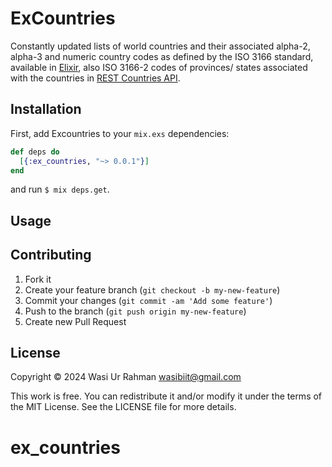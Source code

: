 ExCountries
===========

Constantly updated lists of world countries and their associated alpha-2, alpha-3 and numeric country codes as defined by the ISO 3166 standard, available in [Elixir](http://elixir-lang.org), also ISO 3166-2 codes of provinces/ states associated with the countries in [REST Countries API](http://restcountries.eu/).

## Installation

First, add Excountries to your `mix.exs` dependencies:

```elixir
def deps do
  [{:ex_countries, "~> 0.0.1"}]
end
```

and run `$ mix deps.get`. 

## Usage


## Contributing

1. Fork it
2. Create your feature branch (`git checkout -b my-new-feature`)
3. Commit your changes (`git commit -am 'Add some feature'`)
4. Push to the branch (`git push origin my-new-feature`)
5. Create new Pull Request

## License

  Copyright © 2024 Wasi Ur Rahman <wasibiit@gmail.com>

  This work is free. You can redistribute it and/or modify it under the
  terms of the MIT License. See the LICENSE file for more details.
# ex_countries
